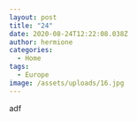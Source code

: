 ```yaml
---
layout: post
title: "24"
date: 2020-08-24T12:22:08.038Z
author: hermione
categories:
  - Home
tags:
  - Europe
image: /assets/uploads/16.jpg
---
```

adf